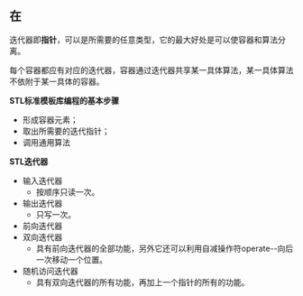 ##  在
迭代器即**指针**，可以是所需要的任意类型，它的最大好处是可以使容器和算法分离。

每个容器都应有对应的迭代器，容器通过迭代器共享某一具体算法，某一具体算法不依附于某一具体的容器。

**STL标准模板库编程的基本步骤**  

+ 形成容器元素；
+ 取出所需要的迭代指针；
+ 调用通用算法


**STL迭代器**

+ 输入迭代器
	+ 按顺序只读一次。
+ 输出迭代器
	+ 只写一次。
+ 前向迭代器
+ 双向迭代器
	+ 具有前向迭代器的全部功能，另外它还可以利用自减操作符operate--向后一次移动一个位置。
+ 随机访问迭代器 
	+ 具有双向迭代器的所有功能，再加上一个指针的所有的功能。